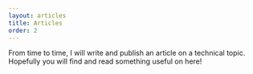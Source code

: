 ```yaml
---
layout: articles
title: Articles
order: 2
---
```


From time to time, I will write and publish an article on a technical topic. Hopefully you will find and read something useful on here!